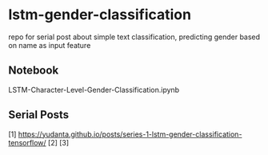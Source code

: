 # lstm-gender-classification
repo for serial post about simple text classification, predicting gender based on name as input feature

## Notebook
LSTM-Character-Level-Gender-Classification.ipynb
## Serial Posts
[1] https://yudanta.github.io/posts/series-1-lstm-gender-classification-tensorflow/
[2] 
[3]
